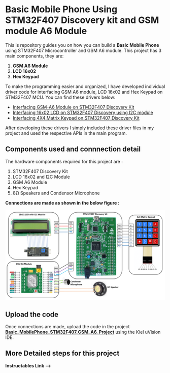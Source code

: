 # Basic Mobile Phone Using STM32F407 Discovery kit and GSM module A6 Module
This is repository guides you on how you can build a **Basic Mobile Phone** using STM32F407 Microcontroller and GSM A6 module. This project has 3 main components, they are:

1. **GSM A6 Module**
2. **LCD 16x02**
3. **Hex Keypad** 

To make the programming easier and organized, I have developed individual driver code for interfacing GSM A6 module, LCD 16x02 and Hex Keypad on STM32F407 MCU. You can find these drivers below: 

* [Interfacing GSM-A6 Module on STM32F407 Discovery Kit](https://github.com/SharathN25/GSM_A6_Driver_STM32F407)
* [Interfacing 16x02 LCD on STM32F407 Discovery using I2C module](https://github.com/SharathN25/LDC16x02_I2C_Driver_STM32F407)
* [Interfacing 4X4 Matrix Keypad on STM32F407 Discovery Kit](https://github.com/SharathN25/4x4_Matrix_Keypad_Driver_STM32F407)

After developing these drivers I simply included these driver files in my project and used the respective APIs in the main program.

## Components used and connnection detail
The hardware components required for this project are : 
1. STM32F407 Discovery Kit
2. LCD 16x02 and I2C Module
3. GSM A6 Module
4. Hex Keypad
5. 8Ω Speakers and Condensor Microphone 

**Connections are made as shown in the below figure :**

<img src ="Images/Basic_Mobile_Phoen.png">

## Upload the code
Once connections are made, upload the code in the project **[Basic_MobilePhone_STM32F407_GSM_A6_Project](https://github.com/SharathN25/Basic_MobilePhone_Using_STM32F407andGSM_A6/tree/master/Basic_MobilePhone_STM32F407_GSM_A6_Project)** using the Kiel uVision IDE. 

## More Detailed steps for this project
 **Instructables Link -->** 
